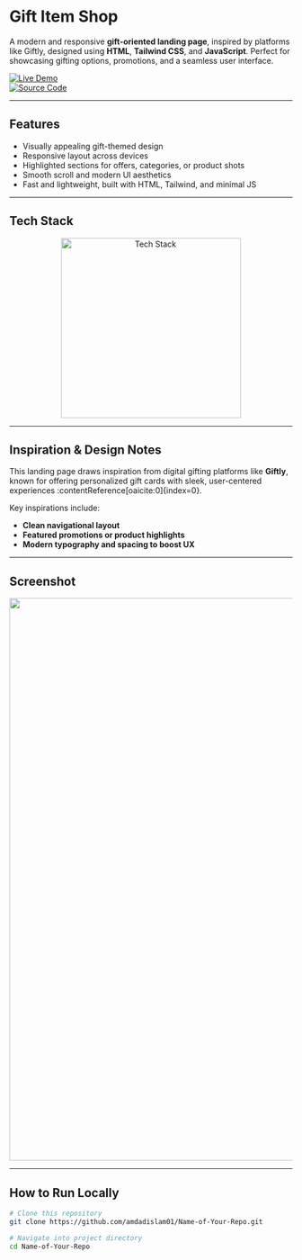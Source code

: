 #  Gift Item Shop

A modern and responsive **gift-oriented landing page**, inspired by platforms like Giftly, designed using **HTML**, **Tailwind CSS**, and **JavaScript**. Perfect for showcasing gifting options, promotions, and a seamless user interface.

[![Live Demo](https://img.shields.io/badge/🚀_Live_Demo-00C7B7?style=for-the-badge&logo=netlify&logoColor=white)](https://giftly-01.netlify.app/)  
[![Source Code](https://img.shields.io/badge/💻_Source_Code-181717?style=for-the-badge&logo=github&logoColor=white)](https://github.com/amdadislam01/?tab=repositories)

---

##  Features

-  Visually appealing gift-themed design
-  Responsive layout across devices
-  Highlighted sections for offers, categories, or product shots
-  Smooth scroll and modern UI aesthetics
-  Fast and lightweight, built with HTML, Tailwind, and minimal JS

---

##  Tech Stack

<p align="center">
  <img src="https://skillicons.dev/icons?i=html,css,tailwindcss,js" alt="Tech Stack" width="320"/>
</p>

---

##  Inspiration & Design Notes

This landing page draws inspiration from digital gifting platforms like **Giftly**, known for offering personalized gift cards with sleek, user-centered experiences :contentReference[oaicite:0]{index=0}.

Key inspirations include:
- **Clean navigational layout**  
- **Featured promotions or product highlights**  
- **Modern typography and spacing to boost UX**

---

##  Screenshot


<p align="center">
  <img src="https://ik.imagekit.io/yqnbhdlo4/Img/giftly?updatedAt=1754738386672" width="1000"/>
</p>

---

##  How to Run Locally

```bash
# Clone this repository
git clone https://github.com/amdadislam01/Name-of-Your-Repo.git

# Navigate into project directory
cd Name-of-Your-Repo


